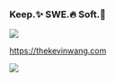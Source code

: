 ### Keep.✨ SWE.🔥 Soft.💩

<img src="https://thekevinwang.com/api/svg?id=thekevinwang" />

https://thekevinwang.com

![](https://pbs.twimg.com/profile_banners/79905213/1552963099/1500x500)
